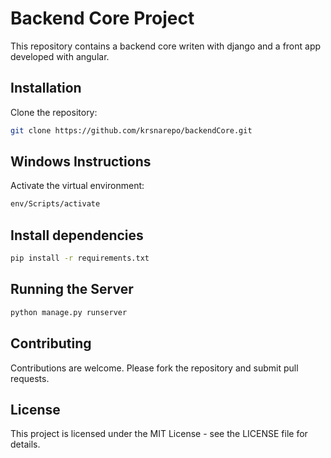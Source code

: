 # Backend Core Project

This repository contains a backend core writen with django and a front app developed with angular.

## Installation

Clone the repository:

```bash
git clone https://github.com/krsnarepo/backendCore.git
```
## Windows Instructions
Activate the virtual environment:

```bash
env/Scripts/activate
```

## Install dependencies

```bash
pip install -r requirements.txt
```
## Running the Server
```bash
python manage.py runserver
```
## Contributing
Contributions are welcome. Please fork the repository and submit pull requests.

## License
This project is licensed under the MIT License - see the LICENSE file for details.
